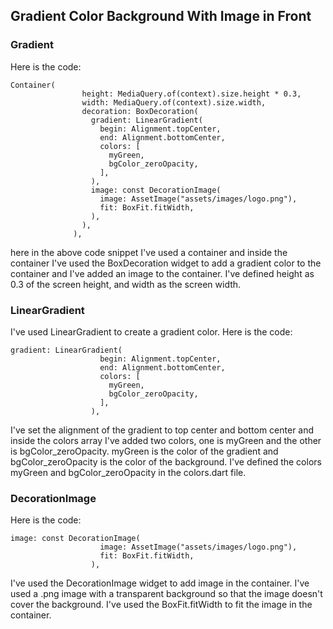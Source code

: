 ## Gradient Color Background With Image in Front

### Gradient

Here is the code:
```
Container(
                height: MediaQuery.of(context).size.height * 0.3,
                width: MediaQuery.of(context).size.width,
                decoration: BoxDecoration(
                  gradient: LinearGradient(
                    begin: Alignment.topCenter,
                    end: Alignment.bottomCenter,
                    colors: [
                      myGreen,
                      bgColor_zeroOpacity,
                    ],
                  ),
                  image: const DecorationImage(
                    image: AssetImage("assets/images/logo.png"),
                    fit: BoxFit.fitWidth,
                  ),
                ),
              ),
```
here in the above code snippet I've used a container and inside the container I've used the BoxDecoration widget to add a gradient color to the container and I've added an image to the container.
I've defined height as 0.3 of the screen height, and width as the screen width.

### LinearGradient
I've used LinearGradient to create a gradient color. 
Here is the code:
```
gradient: LinearGradient(
                    begin: Alignment.topCenter,
                    end: Alignment.bottomCenter,
                    colors: [
                      myGreen,
                      bgColor_zeroOpacity,
                    ],
                  ),
```
I've set the alignment of the gradient to top center and bottom center and inside the colors array I've added two colors, one is myGreen and the other is bgColor_zeroOpacity.
myGreen is the color of the gradient and bgColor_zeroOpacity is the color of the background.
I've defined the colors myGreen and bgColor_zeroOpacity in the colors.dart file.


### DecorationImage
Here is the code:
```
image: const DecorationImage(
                    image: AssetImage("assets/images/logo.png"),
                    fit: BoxFit.fitWidth,
                  ),
```
I've used the DecorationImage widget to add image in the container. I've used a .png image with a transparent background so that the image doesn't cover the background.
I've used the BoxFit.fitWidth to fit the image in the container.